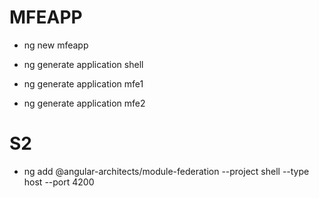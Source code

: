 # MFEAPP

- ng new mfeapp

- ng generate application shell
- ng generate application mfe1
- ng generate application mfe2

# S2

- ng add @angular-architects/module-federation --project shell --type host --port 4200
